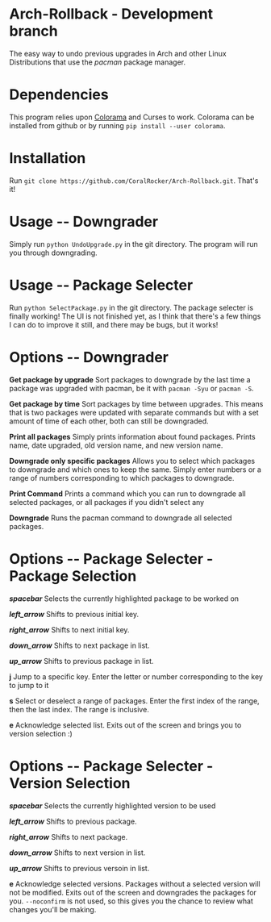 # Arch-Rollback - Development branch
The easy way to undo previous upgrades in Arch and other Linux Distributions that use the _pacman_ package manager.

# Dependencies
This program relies upon [Colorama](https://github.com/tartley/colorama) and Curses to work. Colorama can be installed from github or by running `pip install --user colorama`.

# Installation
Run `git clone https://github.com/CoralRocker/Arch-Rollback.git`. That's it!

# Usage -- Downgrader
Simply run `python UndoUpgrade.py` in the git directory. The program will run you through downgrading.

# Usage -- Package Selecter
Run `python SelectPackage.py` in the git directory. The package selecter is finally working! The UI is not finished yet, as I think that there's a few things I can do to improve it still, and there may be bugs, but it works!

# Options -- Downgrader
**Get package by upgrade** Sort packages to downgrade by the last time a package was upgraded with pacman, be it with `pacman -Syu` or `pacman -S`.

**Get package by time** Sort packages by time between upgrades. This means that is two packages were updated with separate commands but with a set amount of time of each other, both can still be downgraded.

**Print all packages** Simply prints information about found packages. Prints name, date upgraded, old version name, and new version name.

**Downgrade only specific packages** Allows you to select which packages to downgrade and which ones to keep the same. Simply enter numbers or a range of numbers corresponding to which packages to downgrade.

**Print Command** Prints a command which you can run to downgrade all selected packages, or all packages if you didn't select any

**Downgrade** Runs the pacman command to downgrade all selected packages.

# Options -- Package Selecter - Package Selection
**_spacebar_** Selects the currently highlighted package to be worked on

**_left_arrow_** Shifts to previous initial key.

**_right_arrow_** Shifts to next initial key.

**_down_arrow_** Shifts to next package in list.

**_up_arrow_** Shifts to previous package in list.

**j** Jump to a specific key. Enter the letter or number corresponding to the key to jump to it

**s** Select or deselect a range of packages. Enter the first index of the range, then the last index. The range is inclusive.

**e** Acknowledge selected list. Exits out of the screen and brings you to version selection :)

# Options -- Package Selecter - Version Selection
**_spacebar_** Selects the currently highlighted version to be used

**_left_arrow_** Shifts to previous package.

**_right_arrow_** Shifts to next package.

**_down_arrow_** Shifts to next version in list.

**_up_arrow_** Shifts to previous versoin in list.

**e** Acknowledge selected versions. Packages without a selected version will not be modified. Exits out of the screen and downgrades the packages for you. `--noconfirm` is not used, so this gives you the chance to review what changes you'll be making.
